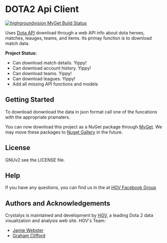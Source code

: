 #  DOTA2 Api Client 

[![highgroundvision MyGet Build Status](https://www.myget.org/BuildSource/Badge/highgroundvision?identifier=3130fc0d-1772-42e4-a9db-ddfae26c1d2c)](https://www.myget.org/feed/highgroundvision/package/nuget/HGV.Daedalus)

Uses [Dota API](https://wiki.teamfortress.com/wiki/WebAPI) download through a web API info about dota heroes, matches, leauges, teams, and items. Its primay function is to download match data.

**Project Status:**

- Can download match details. Yippy!
- Can download account history. Yippy!
- Can download teams. Yippy!
- Can download leagues. Yippy!
- Add all missing API functions and models

## Getting Started

To download donwnload the data in json format call one of the funcations with the appropriate pramaters. 

You can now download this project as a NuGet package through [MyGet](https://www.myget.org/feed/highgroundvision/package/nuget/HGV.Daedalus). We may move these packages to [Nuget Gallery](https://www.nuget.org/) in the future. 

## License

GNUv2 see the LICENSE file.

## Help

If you have any questions, you can find us in the at [HGV Facebook Group](http://www.facebook.com/groups/1079291435444419/
)

## Authors and Acknowledgements

Crystalys is maintained and development by [HGV](http://www.highgroundvision.com), a leading Dota 2 data visualization and analysis web site. HGV's Team:

* [Jamie Webster](https://github.com/RGBKnights) 
* [Graham Clifford](https://github.com/gclifford)
